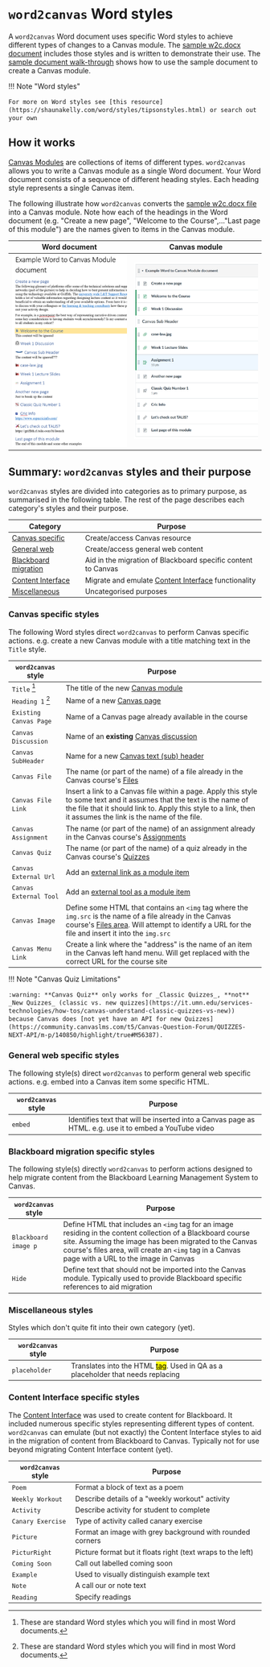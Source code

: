 # ```word2canvas``` Word styles

A ```word2canvas``` Word document uses specific Word styles to achieve different types of changes to a Canvas module. The [sample w2c.docx document](https://github.com/djplaner/word-to-canvas-module/raw/main/sample%20w2c.docx) includes those styles and is written to demonstrate their use. The [sample document walk-through](../walk-throughs/using-the-sample.md) shows how to use the sample document to create a Canvas module.

!!! Note "Word styles"

    For more on Word styles see [this resource](https://shaunakelly.com/word/styles/tipsonstyles.html) or search out your own

## How it works

[Canvas Modules](https://community.canvaslms.com/t5/Canvas-Basics-Guide/What-are-Modules/ta-p/6) are collections of items of different types. ```word2canvas``` allows you to write a Canvas module as a single Word document. Your Word document consists of a sequence of different heading styles. Each heading style represents a single Canvas item. 

The following illustrate how ```word2canvas``` converts the [sample w2c.docx file](https://github.com/djplaner/word-to-canvas-module/raw/main/sample%20w2c.docx) into a Canvas module. Note how each of the headings in the Word document (e.g. "Create a new page", "Welcome to the Course",..."Last page of this module") are the names given to items in the Canvas module.

| Word document | Canvas module |
|--------------|---------------|
|  ![sample w2c.docx Word document](../images/word-document.png)  | ![Equivalent Canvas Module](../images/example-module.png)             |

## Summary: ```word2canvas``` styles and their purpose

```word2canvas``` styles are divided into categories as to primary purpose, as summarised in the following table. The rest of the page describes each category's styles and their purpose.

| Category | Purpose |
|----------|---------|
| [Canvas specific](#canvas-specific-styles) | Create/access Canvas resource |
| [General web](#general-web-styles) | Create/access general web content |
| [Blackboard migration](#blackboard-migration-styles) | Aid in the migration of Blackboard specific content to Canvas |
| [Content Interface](#content-interface-styles) | Migrate and emulate [Content Interface](https://djplaner.github.io/Content-Interface-Tweak/) functionality |
| [Miscellaneous](#miscellaneous-styles) | Uncategorised purposes |

### Canvas specific styles

The following Word styles direct ````word2canvas```` to perform Canvas specific actions. e.g. create a new Canvas module with a title matching text in the `Title` style.

| ```word2canvas``` style | Purpose |
| ------------------ | ------- |
| `Title` [^*] | The title of the new [Canvas module](https://community.canvaslms.com/t5/Canvas-Basics-Guide/What-are-Modules/ta-p/6) |
| `Heading 1` [^*] | Name of a new [Canvas page](https://community.canvaslms.com/t5/Canvas-Basics-Guide/What-are-Pages/ta-p/5) |
| `Existing Canvas Page` | Name of a Canvas page already available in the course |
| `Canvas Discussion` | Name of an **existing** [Canvas discussion](https://community.canvaslms.com/t5/Canvas-Basics-Guide/What-are-Discussions/ta-p/3) |
| `Canvas SubHeader` | Name for a new [Canvas text (sub) header](https://community.canvaslms.com/t5/Instructor-Guide/How-do-I-add-a-text-header-as-a-module-item/ta-p/1208) |
| `Canvas File` | The name (or part of the name) of a file already in the Canvas course's [Files](https://community.canvaslms.com/t5/Canvas-Basics-Guide/What-are-Files/ta-p/7) |
| `Canvas File Link` | Insert a link to a Canvas file within a page. Apply this style to some text and it assumes that the text is the name of the file that it should link to. Apply this style to a link, then it assumes the link is the name of the file. |
| `Canvas Assignment` | The name (or part of the name) of an assignment already in the Canvas course's [Assignments](https://community.canvaslms.com/t5/Canvas-Basics-Guide/What-are-Assignments/ta-p/9) | 
| `Canvas Quiz` | The name (or part of the name) of a quiz already in the Canvas course's [Quizzes](https://community.canvaslms.com/t5/Canvas-Basics-Guide/What-are-Quizzes/ta-p/68)  |
| `Canvas External Url` | Add an [external link as a module item](https://community.canvaslms.com/t5/Instructor-Guide/How-do-I-add-an-external-URL-as-a-module-item/ta-p/967) |
| `Canvas External Tool` | Add an [external tool as a module item](https://community.canvaslms.com/t5/Instructor-Guide/How-do-I-add-an-external-tool-as-a-module-item/ta-p/1146) |
| `Canvas Image` | Define some HTML that contains an `<img` tag where the `img.src` is the name of a file already in the Canvas course's [Files area](https://community.canvaslms.com/t5/Canvas-Basics-Guide/What-are-Files/ta-p/7). Will attempt to identify a URL for the file and insert it into the `img.src` |
| `Canvas Menu Link` | Create a link where the "address" is the name of an item in the Canvas left hand menu. Will get replaced with the correct URL for the course site |


[^*]: These are standard Word styles which you will find in most Word documents.

!!! Note "Canvas Quiz Limitations"

    :warning: **Canvas Quiz** only works for _Classic Quizzes_, **not** _New Quizzes_ (classic vs. new quizzes](https://it.umn.edu/services-technologies/how-tos/canvas-understand-classic-quizzes-vs-new)) because Canvas does [not yet have an API for new Quizzes](https://community.canvaslms.com/t5/Canvas-Question-Forum/QUIZZES-NEXT-API/m-p/140850/highlight/true#M56387).

### General web specific styles

The following style(s) direct ````word2canvas```` to perform general web specific actions. e.g. embed into a Canvas item some specific HTML.

| ```word2canvas``` style | Purpose |
| ------------------ | ------- |
| ```embed``` | Identifies text that will be inserted into a Canvas page as HTML. e.g. use it to embed a YouTube video | 

### Blackboard migration specific styles

The following style(s) directly ````word2canvas```` to perform actions designed to help migrate content from the Blackboard Learning Management System to Canvas.

| ```word2canvas``` style | Purpose |
| ------------------ | ------- |
| `Blackboard image p` | Define HTML that includes an `<img` tag for an image residing in the content collection of a Blackboard course site. Assuming the image has been migrated to the Canvas course's files area, will create an `<img` tag in a Canvas page with a URL to the image in Canvas   |
| `Hide` | Define text that should not be imported into the Canvas module. Typically used to provide Blackboard specific references to aid migration |

### Miscellaneous styles

Styles which don't quite fit into their own category (yet).

| ```word2canvas``` style | Purpose |
| ------------------ | ------- |
| ```placeholder``` | Translates into the HTML [<mark> tag](https://www.w3schools.com/tags/tag_mark.asp). Used in QA as a placeholder that needs replacing |

### Content Interface specific styles

The [Content Interface](https://djplaner.github.io/Content-Interface-Tweak/) was used to create content for Blackboard. It included numerous specific styles representing different types of content. ````word2canvas```` can emulate (but not exactly) the Content Interface styles to aid in the migration of content from Blackboard to Canvas.  Typically not for use beyond migrating Content Interface content (yet).

| ```word2canvas``` style | Purpose |
| ------------------ | ------- |
| ```Poem``` | Format a block of text as a poem |
| ```Weekly Workout``` | Describe details of a "weekly workout" activity  |
| ```Activity``` | Describe activity for student to complete |
| ```Canary Exercise``` | Type of activity called canary exercise |
| ```Picture``` | Format an image with grey background with rounded corners |
| ```PicturRight``` | Picture format but it floats right (text wraps to the left) |
| ```Coming Soon``` | Call out labelled coming soon |
| ```Example``` | Used to visually distinguish example text |
| ```Note``` | A call our or note text |
| ```Reading``` | Specify readings |



